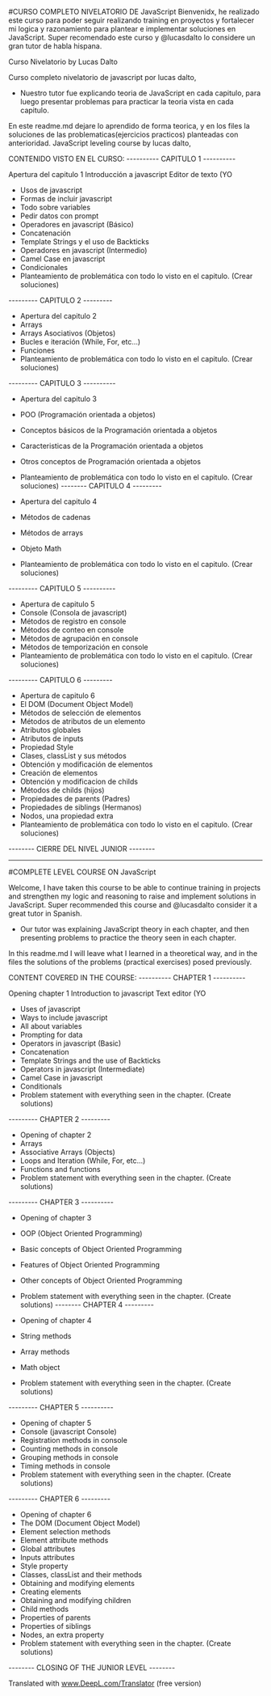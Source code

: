 #CURSO COMPLETO NIVELATORIO DE JavaScript
Bienvenidx, he realizado este curso para poder seguir realizando training en proyectos y fortalecer mi logica y razonamiento para plantear e implementar soluciones en JavaScript.
Super recomendado este curso y @lucasdalto lo considere un gran tutor de habla hispana.

 Curso Nivelatorio by Lucas Dalto
 
 Curso completo nivelatorio de javascript por lucas dalto, 

- Nuestro tutor fue explicando teoria de JavaScript en cada capitulo, para luego presentar problemas para practicar la teoria vista en cada capitulo.

En este readme.md dejare lo aprendido de forma teorica, y en los files la soluciones de las problematicas(ejercicios practicos) planteadas con anterioridad.
JavaScript leveling course by lucas dalto, 

CONTENIDO VISTO EN EL CURSO:
---------- CAPITULO 1 ----------

 Apertura del capitulo 1
Introducción a javascript
 Editor de texto (YO
- Usos de javascript
- Formas de incluir javascript
- Todo sobre variables
- Pedir datos con prompt
- Operadores en javascript (Básico) 
- Concatenación
- Template Strings y el uso de Backticks
- Operadores en javascript (Intermedio)
- Camel Case en javascript
- Condicionales
- Planteamiento de problemática con todo lo visto en el capitulo. (Crear soluciones)

---------  CAPITULO 2  ---------

- Apertura del capitulo 2
- Arrays
- Arrays Asociativos (Objetos)
- Bucles e iteración (While, For, etc...)
- Funciones
- Planteamiento de problemática con todo lo visto en el capitulo. (Crear soluciones)

--------- CAPITULO 3 ----------

- Apertura del capitulo 3
- POO (Programación orientada a objetos)
- Conceptos básicos de la Programación orientada a objetos
- Caracteristicas de la Programación orientada a objetos
- Otros conceptos de Programación orientada a objetos
- Planteamiento de problemática con todo lo visto en el capitulo. (Crear soluciones)
--------  CAPITULO 4  ---------

- Apertura del capitulo 4
- Métodos de cadenas
- Métodos de arrays
- Objeto Math
- Planteamiento de problemática con todo lo visto en el capitulo. (Crear soluciones)

---------  CAPITULO 5 ----------

- Apertura de capitulo 5
- Console (Consola de javascript)
- Métodos de registro en console
- Métodos de conteo en console
- Métodos de agrupación en console
- Métodos de temporización en console
- Planteamiento de problemática con todo lo visto en el capitulo. (Crear soluciones)

---------  CAPITULO 6 ---------

- Apertura de capitulo 6
- El DOM (Document Object Model)
- Métodos de selección de elementos 
- Métodos de atributos de un elemento
- Atributos globales
- Atributos de inputs
- Propiedad Style
- Clases, classList y sus métodos
- Obtención y modificación de elementos
- Creación de elementos
- Obtención y modificacion de childs
- Métodos de childs (hijos)
- Propiedades de parents (Padres)
- Propiedades de siblings (Hermanos)
- Nodos, una propiedad extra
- Planteamiento de problemática con todo lo visto en el capitulo. (Crear soluciones)

-------- CIERRE DEL NIVEL JUNIOR --------

----------------------------------------------------------------------------------------------------------------------------------
#COMPLETE LEVEL COURSE ON JavaScript


Welcome, I have taken this course to be able to continue training in projects and strengthen my logic and reasoning to raise and implement solutions in JavaScript.
Super recommended this course and @lucasdalto consider it a great tutor in Spanish.

- Our tutor was explaining JavaScript theory in each chapter, and then presenting problems to practice the theory seen in each chapter.

In this readme.md I will leave what I learned in a theoretical way, and in the files the solutions of the problems (practical exercises) posed previously.


CONTENT COVERED IN THE COURSE:
---------- CHAPTER 1 ----------

 Opening chapter 1
Introduction to javascript
 Text editor (YO
- Uses of javascript
- Ways to include javascript
- All about variables
- Prompting for data
- Operators in javascript (Basic) 
- Concatenation
- Template Strings and the use of Backticks
- Operators in javascript (Intermediate)
- Camel Case in javascript
- Conditionals
- Problem statement with everything seen in the chapter. (Create solutions)

--------- CHAPTER 2 ---------

- Opening of chapter 2
- Arrays
- Associative Arrays (Objects)
- Loops and Iteration (While, For, etc...)
- Functions and functions
- Problem statement with everything seen in the chapter. (Create solutions)

--------- CHAPTER 3 ----------

- Opening of chapter 3
- OOP (Object Oriented Programming)
- Basic concepts of Object Oriented Programming
- Features of Object Oriented Programming
- Other concepts of Object Oriented Programming
- Problem statement with everything seen in the chapter. (Create solutions)
-------- CHAPTER 4 ---------

- Opening of chapter 4
- String methods
- Array methods
- Math object
- Problem statement with everything seen in the chapter. (Create solutions)

--------- CHAPTER 5 ----------

- Opening of chapter 5
- Console (javascript Console)
- Registration methods in console
- Counting methods in console
- Grouping methods in console
- Timing methods in console
- Problem statement with everything seen in the chapter. (Create solutions)

--------- CHAPTER 6 ---------

- Opening of chapter 6
- The DOM (Document Object Model)
- Element selection methods 
- Element attribute methods
- Global attributes
- Inputs attributes
- Style property
- Classes, classList and their methods
- Obtaining and modifying elements
- Creating elements
- Obtaining and modifying children
- Child methods
- Properties of parents
- Properties of siblings
- Nodes, an extra property
- Problem statement with everything seen in the chapter. (Create solutions)

-------- CLOSING OF THE JUNIOR LEVEL --------

Translated with www.DeepL.com/Translator (free version)

